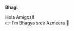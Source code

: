 **Bhagi**             

Hola Amigos!!    
👉  I’m Bhagya sree Azmeera  👋                                                                                                                                     
